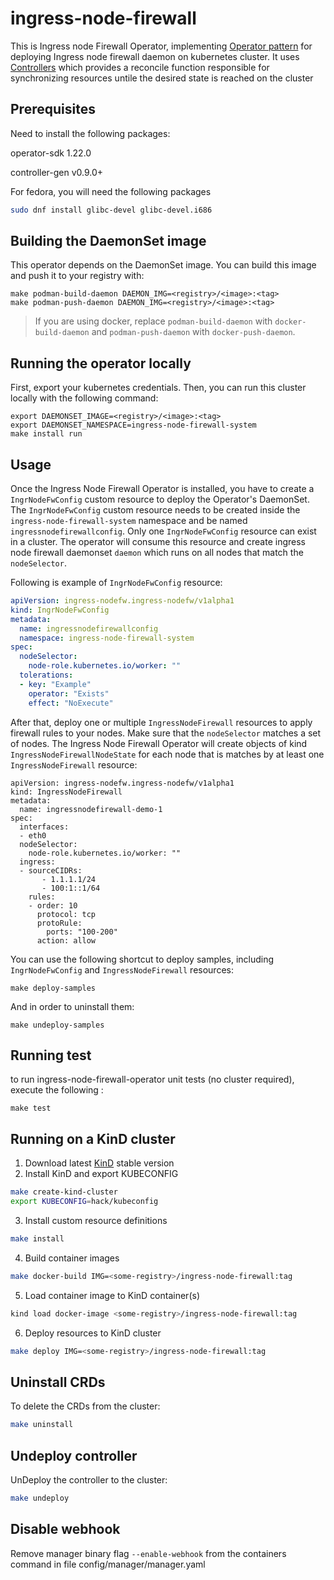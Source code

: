 # ingress-node-firewall
This is Ingress node Firewall Operator, implementing [Operator pattern](https://kubernetes.io/docs/concepts/extend-kubernetes/operator/) for deploying Ingress node firewall daemon on kubernetes cluster.
It uses [Controllers](https://kubernetes.io/docs/concepts/architecture/controller/)
which provides a reconcile function responsible for synchronizing resources untile the desired state is reached on the cluster

## Prerequisites
Need to install the following packages:

operator-sdk 1.22.0

controller-gen v0.9.0+

For fedora, you will need the following packages
```sh
sudo dnf install glibc-devel glibc-devel.i686
```

## Building the DaemonSet image

This operator depends on the DaemonSet image. You can build this image and push it to your registry with:
```
make podman-build-daemon DAEMON_IMG=<registry>/<image>:<tag>
make podman-push-daemon DAEMON_IMG=<registry>/<image>:<tag>
```
> If you are using docker, replace `podman-build-daemon` with `docker-build-daemon` and `podman-push-daemon` with `docker-push-daemon`.

## Running the operator locally

First, export your kubernetes credentials. Then, you can run this cluster locally with the following command:
```
export DAEMONSET_IMAGE=<registry>/<image>:<tag>
export DAEMONSET_NAMESPACE=ingress-node-firewall-system
make install run
```

## Usage

Once the Ingress Node Firewall Operator is installed, you have to create a `IngrNodeFwConfig` custom resource to deploy the Operator's DaemonSet.
The `IngrNodeFwConfig` custom resource needs to be created inside the `ingress-node-firewall-system` namespace and be named `ingressnodefirewallconfig`. Only one `IngrNodeFwConfig` resource can exist in a cluster.
The operator will consume this resource and create ingress node firewall daemonset `daemon` which runs on all nodes that match the `nodeSelector`.

Following is example of `IngrNodeFwConfig` resource:
```yaml
apiVersion: ingress-nodefw.ingress-nodefw/v1alpha1
kind: IngrNodeFwConfig
metadata:
  name: ingressnodefirewallconfig
  namespace: ingress-node-firewall-system
spec:
  nodeSelector:
    node-role.kubernetes.io/worker: ""
  tolerations:
  - key: "Example"
    operator: "Exists"
    effect: "NoExecute"
```

After that, deploy one or multiple `IngressNodeFirewall` resources to apply firewall rules to your nodes. Make sure that the `nodeSelector` matches a set of nodes. The Ingress Node Firewall Operator will create objects of kind `IngressNodeFirewallNodeState` for each node that is matches by at least one `IngressNodeFirewall` resource:
```
apiVersion: ingress-nodefw.ingress-nodefw/v1alpha1
kind: IngressNodeFirewall
metadata:
  name: ingressnodefirewall-demo-1
spec:
  interfaces:
  - eth0
  nodeSelector:
    node-role.kubernetes.io/worker: ""
  ingress:
  - sourceCIDRs:
       - 1.1.1.1/24
       - 100:1::1/64
    rules:
    - order: 10
      protocol: tcp
      protoRule:
        ports: "100-200"
      action: allow
```

You can use the following shortcut to deploy samples, including `IngrNodeFwConfig` and `IngressNodeFirewall` resources:
```
make deploy-samples
```

And in order to uninstall them:
```
make undeploy-samples
```

## Running test

to run ingress-node-firewall-operator unit tests (no cluster required), execute the following :
```shell
make test
```

## Running on a KinD cluster
1. Download latest [KinD](https://kind.sigs.k8s.io/docs/user/quick-start) stable version
2. Install KinD and export KUBECONFIG
```sh
make create-kind-cluster
export KUBECONFIG=hack/kubeconfig
```
3. Install custom resource definitions
```sh
make install
```
4. Build container images
```sh
make docker-build IMG=<some-registry>/ingress-node-firewall:tag
```
5. Load container image to KinD container(s)
```sh
kind load docker-image <some-registry>/ingress-node-firewall:tag
```
6. Deploy resources to KinD cluster
```sh
make deploy IMG=<some-registry>/ingress-node-firewall:tag
```

## Uninstall CRDs
To delete the CRDs from the cluster:
```sh
make uninstall
```
## Undeploy controller
UnDeploy the controller to the cluster:
```sh
make undeploy
```

## Disable webhook
Remove manager binary flag `--enable-webhook` from the containers command in file config/manager/manager.yaml
